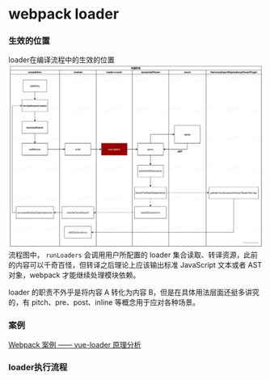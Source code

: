 
# webpack loader

### 生效的位置
loader在编译流程中的生效的位置  
![An image](./images/wp16.png)
流程图中， `runLoaders` 会调用用户所配置的 loader 集合读取、转译资源，此前的内容可以千奇百怪，但转译之后理论上应该输出标准 JavaScript 文本或者 AST 对象，webpack 才能继续处理模块依赖。  

loader 的职责不外乎是将内容 A 转化为内容 B，但是在具体用法层面还挺多讲究的，有 pitch、pre、post、inline 等概念用于应对各种场景。

### 案例
[Webpack 案例 —— vue-loader 原理分析](https://juejin.cn/post/6937125495439900685)

### loader执行流程